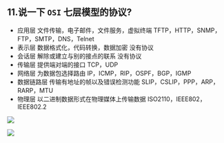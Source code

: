 ## 11.说一下 `OSI` 七层模型的协议?
- 应用层 文件传输，电子邮件，文件服务，虚拟终端 TFTP，HTTP，SNMP，FTP，SMTP，DNS，Telnet
- 表示层 数据格式化，代码转换，数据加密 没有协议
- 会话层 解除或建立与别的接点的联系 没有协议
- 传输层 提供端对端的接口 TCP，UDP
- 网络层 为数据包选择路由 IP，ICMP，RIP，OSPF，BGP，IGMP
- 数据链路层 传输有地址的帧以及错误检测功能 SLIP，CSLIP，PPP，ARP，RARP，MTU
- 物理层 以二进制数据形式在物理媒体上传输数据 ISO2110，IEEE802，IEEE802.2


![](https://images2015.cnblogs.com/blog/705728/201604/705728-20160424234825491-384470376.png)


![](https://images2015.cnblogs.com/blog/705728/201604/705728-20160424234827195-1493107425.png)


